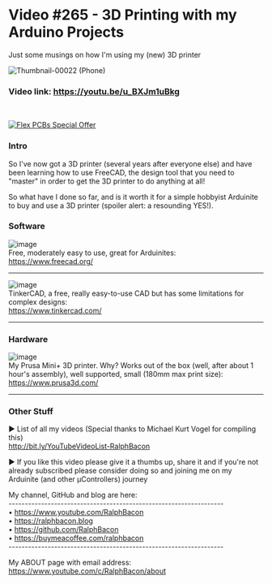 # Video #265 - 3D Printing with my Arduino Projects
Just some musings on how I'm using my (new) 3D printer

![Thumbnail-00022 (Phone)](https://user-images.githubusercontent.com/20911308/233386081-83c18dbc-07b5-412d-a155-59e7930f82e7.png)

### Video link: https://youtu.be/u_BXJm1uBkg  
<br>  

[![Flex PCBs Special Offer](https://user-images.githubusercontent.com/20911308/226928395-0f7add24-e5ca-4b13-a819-d330ae9f5f77.gif "PCBWay - up to 60% off Flex/Rigid PCBs")](https://pcbway.com/)  

### Intro  

So I've now got a 3D printer (several years after everyone else) and have been learning how to use FreeCAD, the design tool that you need to "master" in order to get the 3D printer to do anything at all!  

So what have I done so far, and is it worth it for a simple hobbyist Arduinite to buy and use a 3D printer (spoiler alert: a resounding YES!).

### Software
![image](https://user-images.githubusercontent.com/20911308/233390183-e3884b81-8bef-4b4c-857e-57d0ebc8250d.png)  
Free, moderately easy to use, great for Arduinites:  
https://www.freecad.org/  

---  

![image](https://user-images.githubusercontent.com/20911308/233389924-2dcdeb01-c17e-4b05-bb7b-8ee9eb7005b9.png)  
TinkerCAD, a free, really easy-to-use CAD but has some limitations for complex designs:  
https://www.tinkercad.com/  

---  

### Hardware

![image](https://user-images.githubusercontent.com/20911308/233389370-0532b775-c20e-44f1-9e09-87fc453f881c.png)  
My Prusa Mini+ 3D printer. Why? Works out of the box (well, after about 1 hour's assembly), well supported, small (180mm max print size):  
https://www.prusa3d.com/  

---  

### Other Stuff
► List of all my videos
(Special thanks to Michael Kurt Vogel for compiling this)  
http://bit.ly/YouTubeVideoList-RalphBacon  

► If you like this video please give it a thumbs up, share it and if you're not already subscribed please consider doing so and joining me on my Arduinite (and other μControllers) journey

My channel, GitHub and blog are here:  
\------------------------------------------------------------------  
• https://www.youtube.com/RalphBacon  
• https://ralphbacon.blog  
• https://github.com/RalphBacon  
• https://buymeacoffee.com/ralphbacon  
\------------------------------------------------------------------

My ABOUT page with email address: https://www.youtube.com/c/RalphBacon/about

